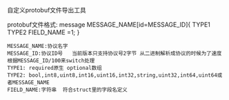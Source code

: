 自定义protobuf文件导出工具

protobuf文件格式:
	message MESSAGE_NAME[id=MESSAGE_ID]{
		TYPE1	TYPE2	FIELD_NAME	=1;
	}
	
	MESSAGE_NAME:协议名字
	MESSAGE_ID:协议ID号   当前版本只支持协议号2字节 从二进制解析成协议的时候为了速度根据MESSAGE_ID/100来switch处理
	TYPE1: required原生 optional数组
	TYPE2: bool,int8,uint8,int16,uint16,int32,string,uint32,int64,uint64或者MESSAGE_NAME
	FIELD_NAME:字符串  符合struct里的字段名定义